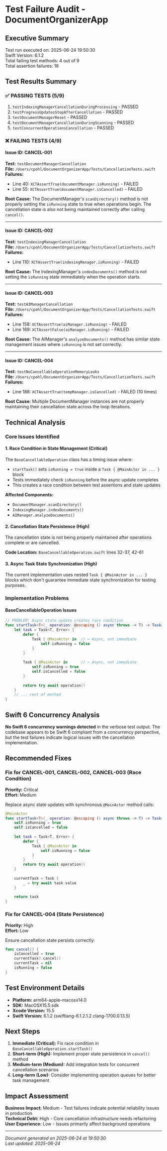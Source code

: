# Test Failure Audit - DocumentOrganizerApp

## Executive Summary
Test run executed on: 2025-06-24 19:50:30  
Swift Version: 6.1.2  
Total failing test methods: 4 out of 9  
Total assertion failures: 16  

## Test Results Summary

### ✅ PASSING TESTS (5/9)
1. `testIndexingManagerCancellationDuringProcessing` - PASSED
2. `testProgressUpdatesStopAfterCancellation` - PASSED  
3. `testDocumentManagerReset` - PASSED
4. `testDocumentManagerCancellationDuringScanning` - PASSED
5. `testConcurrentOperationsCancellation` - PASSED

### ❌ FAILING TESTS (4/9)

#### Issue ID: CANCEL-001
**Test:** `testDocumentManagerCancellation`  
**File:** `/Users/cpohl/DocumentOrganizerApp/Tests/CancellationTests.swift`  
**Failures:**
- Line 40: `XCTAssertTrue(documentManager.isRunning)` - FAILED
- Line 55: `XCTAssertTrue(documentManager.isCancelled)` - FAILED

**Root Cause:** The DocumentManager's `scanDirectory()` method is not properly setting the `isRunning` state to true when operations begin. The cancellation state is also not being maintained correctly after calling `cancel()`.

---

#### Issue ID: CANCEL-002  
**Test:** `testIndexingManagerCancellation`  
**File:** `/Users/cpohl/DocumentOrganizerApp/Tests/CancellationTests.swift`  
**Failures:**
- Line 110: `XCTAssertTrue(indexingManager.isRunning)` - FAILED

**Root Cause:** The IndexingManager's `indexDocuments()` method is not setting the `isRunning` state immediately when the operation starts.

---

#### Issue ID: CANCEL-003
**Test:** `testAIManagerCancellation`  
**File:** `/Users/cpohl/DocumentOrganizerApp/Tests/CancellationTests.swift`  
**Failures:**
- Line 158: `XCTAssertTrue(aiManager.isRunning)` - FAILED  
- Line 169: `XCTAssertFalse(aiManager.isRunning)` - FAILED

**Root Cause:** The AIManager's `analyzeDocuments()` method has similar state management issues where `isRunning` is not set correctly.

---

#### Issue ID: CANCEL-004
**Test:** `testNoCancellableOperationMemoryLeaks`  
**File:** `/Users/cpohl/DocumentOrganizerApp/Tests/CancellationTests.swift`  
**Failures:**
- Line 188: `XCTAssertTrue(tempManager.isCancelled)` - FAILED (10 times)

**Root Cause:** Multiple DocumentManager instances are not properly maintaining their cancellation state across the loop iterations.

## Technical Analysis

### Core Issues Identified

#### 1. Race Condition in State Management (Critical)
The `BaseCancellableOperation` class has a timing issue where:
- `startTask()` sets `isRunning = true` inside a `Task { @MainActor in ... }` block
- Tests immediately check `isRunning` before the async update completes
- This creates a race condition between test assertions and state updates

**Affected Components:**
- `DocumentManager.scanDirectory()`
- `IndexingManager.indexDocuments()`  
- `AIManager.analyzeDocuments()`

#### 2. Cancellation State Persistence (High)
The cancellation state is not being properly maintained after operations complete or are cancelled.

**Code Location:** `BaseCancellableOperation.swift` lines 32-37, 42-61

#### 3. Async Task State Synchronization (High)
The current implementation uses nested `Task { @MainActor in ... }` blocks which don't guarantee immediate state synchronization for testing purposes.

### Implementation Problems

#### BaseCancellableOperation Issues
```swift
// PROBLEM: Async state update creates race condition
func startTask<T>(_ operation: @escaping () async throws -> T) -> Task<T, Error> {
    let task = Task<T, Error> {
        defer {
            Task { @MainActor in  // ← Async, not immediate
                self.isRunning = false
            }
        }
        
        Task { @MainActor in      // ← Async, not immediate  
            self.isRunning = true
            self.isCancelled = false
        }
        
        return try await operation()
    }
    // ... rest of method
}
```

## Swift 6 Concurrency Analysis

**No Swift 6 concurrency warnings detected** in the verbose test output. The codebase appears to be Swift 6 compliant from a concurrency perspective, but the test failures indicate logical issues with the cancellation implementation.

## Recommended Fixes

### Fix for CANCEL-001, CANCEL-002, CANCEL-003 (Race Condition)
**Priority:** Critical  
**Effort:** Medium

Replace async state updates with synchronous `@MainActor` method calls:

```swift
@MainActor
func startTask<T>(_ operation: @escaping () async throws -> T) -> Task<T, Error> {
    self.isRunning = true
    self.isCancelled = false
    
    let task = Task<T, Error> {
        defer {
            Task { @MainActor in
                self.isRunning = false
            }
        }
        return try await operation()
    }
    
    currentTask = Task {
        _ = try await task.value
    }
    
    return task
}
```

### Fix for CANCEL-004 (State Persistence)  
**Priority:** High  
**Effort:** Low

Ensure cancellation state persists correctly:

```swift
func cancel() {
    isCancelled = true
    currentTask?.cancel()
    currentTask = nil
    isRunning = false
}
```

## Test Environment Details
- **Platform:** arm64-apple-macosx14.0
- **SDK:** MacOSX15.5.sdk  
- **Xcode Version:** 15.5
- **Swift Version:** 6.1.2 (swiftlang-6.1.2.1.2 clang-1700.0.13.5)

## Next Steps

1. **Immediate (Critical):** Fix race condition in `BaseCancellableOperation.startTask()`
2. **Short-term (High):** Implement proper state persistence in `cancel()` method  
3. **Medium-term (Medium):** Add integration tests for concurrent cancellation scenarios
4. **Long-term (Low):** Consider implementing operation queues for better task management

## Impact Assessment

**Business Impact:** Medium - Test failures indicate potential reliability issues in production  
**Technical Debt:** High - Core cancellation infrastructure needs refactoring  
**User Experience:** Low - Issues primarily affect background operations

---

*Document generated on 2025-06-24 at 19:50:30*  
*Last updated: 2025-06-24*
